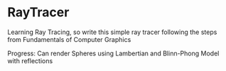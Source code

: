 # RayTracer
Learning Ray Tracing, so write this simple ray tracer following the steps from Fundamentals of Computer Graphics

Progress:
Can render Spheres using Lambertian and Blinn-Phong Model with reflections
